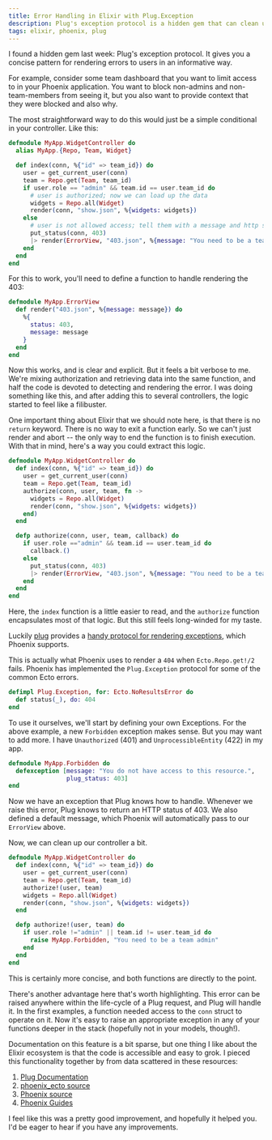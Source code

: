 ```yaml
---
title: Error Handling in Elixir with Plug.Exception
description: Plug's exception protocol is a hidden gem that can clean up error rendering in your Elixir webapps.
tags: elixir, phoenix, plug
---
```


I found a hidden gem last week: Plug's exception protocol. It gives you a
concise pattern for rendering errors to users in an informative way.

For example, consider some team dashboard that you want to limit access to
in your Phoenix application. You want to block non-admins and non-team-members
from seeing it, but you also want to provide context that they were blocked
and also why.

The most straightforward way to do this would just be a simple conditional in
your controller. Like this:

```elixir
defmodule MyApp.WidgetController do
  alias MyApp.{Repo, Team, Widget}

  def index(conn, %{"id" => team_id}) do
    user = get_current_user(conn)
    team = Repo.get(Team, team_id)
    if user.role == "admin" && team.id == user.team_id do
      # user is authorized; now we can load up the data
      widgets = Repo.all(Widget)
      render(conn, "show.json", %{widgets: widgets})
    else
      # user is not allowed access; tell them with a message and http status
      put_status(conn, 403)
      |> render(ErrorView, "403.json", %{message: "You need to be a team admin"})
    end
  end
end
```

For this to work, you'll need to define a function to handle rendering
the 403:

```elixir
defmodule MyApp.ErrorView
  def render("403.json", %{message: message}) do
    %{
      status: 403,
      message: message
    }
  end
end
```

Now this works, and is clear and explicit. But it feels a bit verbose
to me. We're mixing authorization and retrieving data into the same function,
and half the code is devoted to detecting and rendering the error. I was doing
something like this, and after adding this to several controllers, the logic
started to feel like a filibuster.

One important thing about Elixir that we should note here, is that there is
no `return` keyword. There is no way to exit a function early. So we can't
just render and abort -- the only way to end the function is to finish
execution. With that in mind, here's a way you could extract this logic.

```elixir
defmodule MyApp.WidgetController do
  def index(conn, %{"id" => team_id}) do
    user = get_current_user(conn)
    team = Repo.get(Team, team_id)
    authorize(conn, user, team, fn ->
      widgets = Repo.all(Widget)
      render(conn, "show.json", %{widgets: widgets})
    end)
  end

  defp authorize(conn, user, team, callback) do
    if user.role =="admin" && team.id == user.team_id do
      callback.()
    else
      put_status(conn, 403)
      |> render(ErrorView, "403.json", %{message: "You need to be a team admin"})
    end
  end
end
```

Here, the `index` function is a little easier to read, and the `authorize`
function encapsulates most of that logic. But this still feels long-winded for
my taste.

Luckily [plug](https://github.com/elixir-lang/plug) provides a
[handy protocol for rendering
exceptions](https://hexdocs.pm/plug/Plug.Exception.html), which Phoenix
supports.

This is actually what Phoenix uses to render a `404` when `Ecto.Repo.get!/2`
fails. Phoenix has implemented the `Plug.Exception` protocol for some of the
common Ecto errors.

```elixir
defimpl Plug.Exception, for: Ecto.NoResultsError do
  def status(_), do: 404
end
```

To use it ourselves, we'll start by defining your own Exceptions. For the
above example, a new `Forbidden` exception makes sense. But you may want to
add more. I have `Unauthorized` (401) and `UnprocessibleEntity` (422) in my
app.

```elixir
defmodule MyApp.Forbidden do
  defexception [message: "You do not have access to this resource.",
                plug_status: 403]
end
```

Now we have an exception that Plug knows how to handle. Whenever we raise
this error, Plug knows to return an HTTP status of 403. We also defined a
default message, which Phoenix will automatically pass to our `ErrorView`
above.

Now, we can clean up our controller a bit.

```elixir
defmodule MyApp.WidgetController do
  def index(conn, %{"id" => team_id}) do
    user = get_current_user(conn)
    team = Repo.get(Team, team_id)
    authorize!(user, team)
    widgets = Repo.all(Widget)
    render(conn, "show.json", %{widgets: widgets})
  end

  defp authorize!(user, team) do
    if user.role !="admin" || team.id != user.team_id do
      raise MyApp.Forbidden, "You need to be a team admin"
    end
  end
end
```

This is certainly more concise, and both functions are directly to the point.

There's another advantage here that's worth highlighting. This error can
be raised anywhere within the life-cycle of a Plug request, and Plug will
handle it. In the first examples, a function needed access to the `conn` struct
to operate on it. Now it's easy to raise an appropriate exception in any
of your functions deeper in the stack (hopefully not in your models, though!).

Documentation on this feature is a bit sparse, but one thing I like about the
Elixir ecosystem is that the code is accessible and easy to grok. I pieced this
functionality together by from data scattered in these resources:

1. [Plug Documentation](https://hexdocs.pm/plug/Plug.Exception.html)
2. [phoenix_ecto source](https://github.com/phoenixframework/phoenix_ecto/blob/master/lib/phoenix_ecto/plug.ex)
3. [Phoenix source](https://github.com/phoenixframework/phoenix/blob/master/lib/phoenix/exceptions.ex)
4. [Phoenix Guides](http://www.phoenixframework.org/docs/custom-errors)

I feel like this was a pretty good improvement, and hopefully it helped you.
I'd be eager to hear if you have any improvements.
